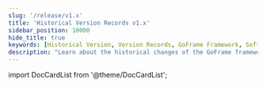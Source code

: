 ```yaml
---
slug: '/release/v1.x'
title: 'Historical Version Records v1.x'
sidebar_position: 10000
hide_title: true
keywords: [Historical Version, Version Records, GoFrame Framework, Software Update, Feature Improvement, Bug Fixes, v1.x, Version Release, Upgrade Notes, Technical Documentation]
description: "Learn about the historical changes of the GoFrame framework V1.x versions, covering feature improvements and bug fixes across multiple versions. Detailed records of each version's release content help developers quickly understand the changes and potential impacts brought by new versions."
---
```


import DocCardList from '@theme/DocCardList';

<DocCardList />